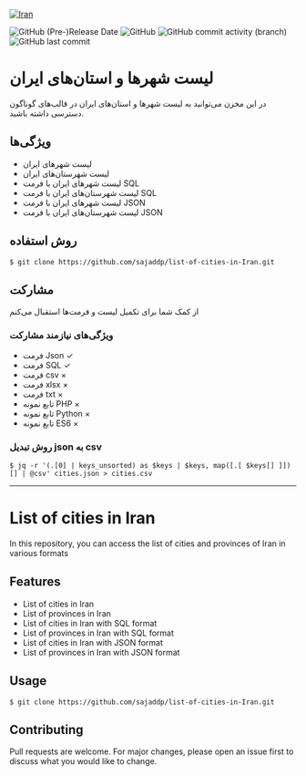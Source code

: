 [![Iran](images/iran.jpeg)](#)

<p>
<img alt="GitHub (Pre-)Release Date" src="https://img.shields.io/github/release-date-pre/sajaddp/list-of-cities-in-Iran?style=for-the-badge">
<img alt="GitHub" src="https://img.shields.io/github/license/sajaddp/list-of-cities-in-Iran?style=for-the-badge">
<img alt="GitHub commit activity (branch)" src="https://img.shields.io/github/commit-activity/w/sajaddp/list-of-cities-in-Iran?style=for-the-badge">
<img alt="GitHub last commit" src="https://img.shields.io/github/last-commit/sajaddp/list-of-cities-in-Iran?style=for-the-badge">
</p>


# لیست شهرها و استان‌های ایران

در این مخزن می‌توانید به لیست شهرها و استان‌های ایران در قالب‌های گوناگون دسترسی داشته باشید.

## ویژگی‌ها

- لیست شهرهای ایران
- لیست شهرستان‌های ایران
- لیست شهرهای ایران با فرمت SQL
- لیست شهرستان‌های ایران با فرمت SQL
- لیست شهرهای ایران با فرمت JSON
- لیست شهرستان‌های ایران با فرمت JSON

## روش استفاده

  
```shell
$ git clone https://github.com/sajaddp/list-of-cities-in-Iran.git
```


## مشارکت

از کمک شما برای تکمیل لیست و فرمت‌ها استقبال می‌کنم

### ویژگی‌های نیازمند مشارکت
- فرمت Json &check;
- فرمت SQL &check;
- فرمت csv &times;
- فرمت xlsx &times;
- فرمت txt &times;
- تابع نمونه PHP &times;
- تابع نمونه Python &times;
- تابع نمونه ES6 &times;


### روش تبدیل json به csv

```shell
$ jq -r '(.[0] | keys_unsorted) as $keys | $keys, map([.[ $keys[] ]])[] | @csv' cities.json > cities.csv
```

---

# List of cities in Iran

In this repository, you can access the list of cities and provinces of Iran in various formats

## Features
- List of cities in Iran
- List of provinces in Iran
- List of cities in Iran with SQL format
- List of provinces in Iran with SQL format
- List of cities in Iran with JSON format
- List of provinces in Iran with JSON format

## Usage

```shell
$ git clone https://github.com/sajaddp/list-of-cities-in-Iran.git
```

## Contributing
Pull requests are welcome. For major changes, please open an issue first to discuss what you would like to change.
